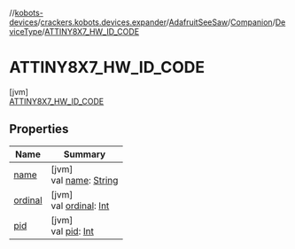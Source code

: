 //[kobots-devices](../../../../../../index.md)/[crackers.kobots.devices.expander](../../../../index.md)/[AdafruitSeeSaw](../../../index.md)/[Companion](../../index.md)/[DeviceType](../index.md)/[ATTINY8X7_HW_ID_CODE](index.md)

# ATTINY8X7_HW_ID_CODE

[jvm]\
[ATTINY8X7_HW_ID_CODE](index.md)

## Properties

| Name | Summary |
|---|---|
| [name](../../../../../crackers.kobots.utilities/-pointer-gauge/-shape/-s-e-m-i-c-i-r-c-l-e/index.md#-372974862%2FProperties%2F-1216412040) | [jvm]<br>val [name](../../../../../crackers.kobots.utilities/-pointer-gauge/-shape/-s-e-m-i-c-i-r-c-l-e/index.md#-372974862%2FProperties%2F-1216412040): [String](https://kotlinlang.org/api/latest/jvm/stdlib/kotlin/-string/index.html) |
| [ordinal](../../../../../crackers.kobots.utilities/-pointer-gauge/-shape/-s-e-m-i-c-i-r-c-l-e/index.md#-739389684%2FProperties%2F-1216412040) | [jvm]<br>val [ordinal](../../../../../crackers.kobots.utilities/-pointer-gauge/-shape/-s-e-m-i-c-i-r-c-l-e/index.md#-739389684%2FProperties%2F-1216412040): [Int](https://kotlinlang.org/api/latest/jvm/stdlib/kotlin/-int/index.html) |
| [pid](../pid.md) | [jvm]<br>val [pid](../pid.md): [Int](https://kotlinlang.org/api/latest/jvm/stdlib/kotlin/-int/index.html) |
